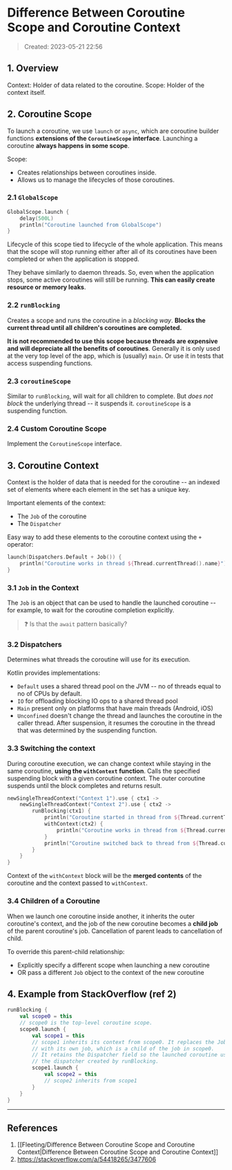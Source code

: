 # Difference Between Coroutine Scope and Coroutine Context
> Created: 2023-05-21 22:56

## 1. Overview

Context: Holder of data related to the coroutine.
Scope: Holder of the context itself.

## 2. Coroutine Scope

To launch a coroutine, we use `launch` or `async`, which are coroutine builder functions **extensions of the `CoroutineScope` interface**. Launching a coroutine **always happens in some scope**.

Scope:
+ Creates relationships between coroutines inside.
+ Allows us to manage the lifecycles of those coroutines.

### 2.1 `GlobalScope`

```kotlin
GlobalScope.launch {
    delay(500L)
    println("Coroutine launched from GlobalScope")
}
```

Lifecycle of this scope tied to lifecycle of the whole application. This means that the scope will stop running either after all of its coroutines have been completed or when the application is stopped.

They behave similarly to daemon threads. So, even when the application stops, some active coroutines will still be running. **This can easily create resource or memory leaks**.

### 2.2 `runBlocking`

Creates a scope and runs the coroutine in a *blocking way*. **Blocks the current thread until all children's coroutines are completed.**

**It is not recommended to use this scope because threads are expensive and will depreciate all the benefits of coroutines**. Generally it is  only used at the very top level of the app, which is (usually) `main`. Or use it in tests that access suspending functions.

### 2.3 `coroutineScope`

Similar to `runBlocking`, will wait for all children to complete. But _does not block_ the underlying thread -- it suspends it. `coroutineScope` is a suspending function.

### 2.4 Custom Coroutine Scope

Implement the `CoroutineScope` interface.

## 3. Coroutine Context

Context is the holder of data that is needed for the coroutine -- an indexed set of elements where each element in the set has a unique key.

Important elements of the context:
+ The `Job` of the coroutine
+ The `Dispatcher`

Easy way to add these elements to the coroutine context using the `+` operator:

```kotlin
launch(Dispatchers.Default + Job()) {
    println("Coroutine works in thread ${Thread.currentThread().name}")
}
```

### 3.1 `Job` in the Context

The `Job` is an object that can be used to handle the launched coroutine -- for example, to wait for the coroutine completion explicitly.

> ❓ Is that the `await` pattern basically?

### 3.2 Dispatchers

Determines what threads the coroutine will use for its execution.

Kotlin provides implementations:
+ `Default` uses a shared thread pool on the JVM -- no of threads equal to no of CPUs by default.
+ `IO` for offloading blocking IO ops to a shared thread pool
+ `Main` present only on platforms that have main threads (Android, iOS)
+ `Unconfined` doesn't change the thread and launches the coroutine in the caller thread. After suspension, it resumes the coroutine in the thread that was determined by the suspending function.

### 3.3 Switching the context

During coroutine execution, we can change context while staying in the same coroutine, **using the `withContext` function**. Calls the specified suspending block with a given coroutine context. The outer coroutine suspends until the block completes and returns result.

```kotlin
newSingleThreadContext("Context 1").use { ctx1 ->
    newSingleThreadContext("Context 2").use { ctx2 ->
        runBlocking(ctx1) {
            println("Coroutine started in thread from ${Thread.currentThread().name}")
            withContext(ctx2) {
                println("Coroutine works in thread from ${Thread.currentThread().name}")
            }
            println("Coroutine switched back to thread from ${Thread.currentThread().name}")
        }
    }
}
```

Context of the `withContext` block will be the **merged contents** of the coroutine and the context passed to `withContext`.

### 3.4 Children of a Coroutine

When we launch one coroutine inside another, it inherits the outer coroutine's context, and the job of the new coroutine becomes a **child job** of the parent coroutine's job. Cancellation of parent leads to cancellation of child.

To override this parent-child relationship:
+ Explicitly specify a different scope when launching a new coroutine
+ OR pass a different `Job` object to the context of the new coroutine

## 4. Example from StackOverflow (ref 2)

```kotlin
runBlocking {
    val scope0 = this
    // scope0 is the top-level coroutine scope.
    scope0.launch {
        val scope1 = this
        // scope1 inherits its context from scope0. It replaces the Job field
        // with its own job, which is a child of the job in scope0.
        // It retains the Dispatcher field so the launched coroutine uses
        // the dispatcher created by runBlocking.
        scope1.launch {
            val scope2 = this
            // scope2 inherits from scope1
        }
    }
}
```



----

## References
1. [[Fleeting/Difference Between Coroutine Scope and Coroutine Context|Difference Between Coroutine Scope and Coroutine Context]]
2. https://stackoverflow.com/a/54418265/3477606